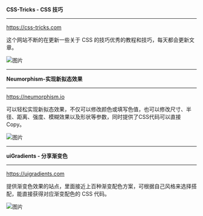 **CSS-Tricks - CSS 技巧**

------

https://css-tricks.com

这个网站不断的在更新一些关于 CSS 的技巧优秀的教程和技巧，每天都会更新文章。

![图片](https://mmbiz.qpic.cn/mmbiz_png/ibOEx83F8Y9ibbibzvJ2NV4cPDU6yg3CDQg12PNSelSSNHcKOqx1St3MeribKU9sibTs1DFdByFUpnDZBMAMgsh4glw/640?wx_fmt=png&wxfrom=5&wx_lazy=1&wx_co=1)





------

**Neumorphism-实现新拟态效果**

------

https://neumorphism.io



可以轻松实现新拟态效果，不仅可以修改颜色或填写色值，也可以修改尺寸、半径、距离、强度、模糊效果以及形状等参数，同时提供了CSS代码可以直接Copy。



![图片](https://mmbiz.qpic.cn/mmbiz_png/ibOEx83F8Y9ibbibzvJ2NV4cPDU6yg3CDQgCTZvZkDlejUdLVD4iaRD89GBvicTib6tA5jdz47jZEiaLbQ7KlxvtwDm8w/640?wx_fmt=png&wxfrom=5&wx_lazy=1&wx_co=1)





------

**uiGradients - 分享渐变色**

------

https://uigradients.com

提供渐变色效果的站点，里面接近上百种渐变配色方案，可根据自己风格来选择搭配，能直接获得对应渐变配色的 CSS 代码。

![图片](https://mmbiz.qpic.cn/mmbiz_png/ibOEx83F8Y9ibbibzvJ2NV4cPDU6yg3CDQgonOgJOfBCmKRFsicAXJPOEspmAX0r0nnqo5vNbOPz35FPxdLmIKyWQg/640?wx_fmt=png&wxfrom=5&wx_lazy=1&wx_co=1)